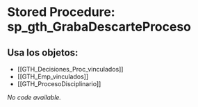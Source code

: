# Stored Procedure: sp_gth_GrabaDescarteProceso

## Usa los objetos:
- [[GTH_Decisiones_Proc_vinculados]]
- [[GTH_Emp_vinculados]]
- [[GTH_ProcesoDisciplinario]]

*No code available.*
